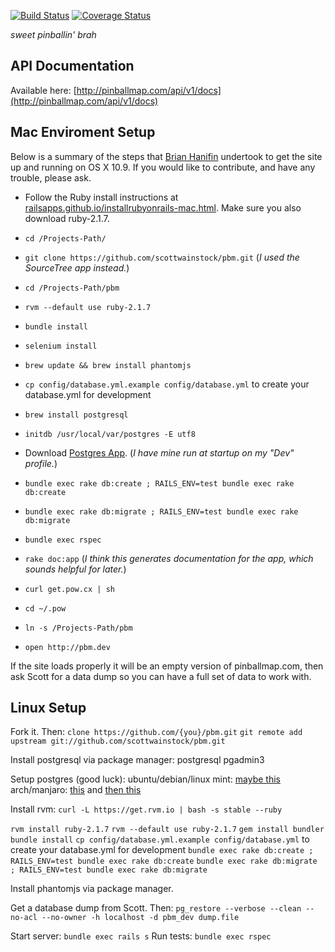[![Build Status](https://travis-ci.org/scottwainstock/pbm.svg?branch=master)](https://travis-ci.org/scottwainstock/pbm)
[![Coverage Status](https://coveralls.io/repos/scottwainstock/pbm/badge.png)](https://coveralls.io/r/scottwainstock/pbm)

*sweet pinballin' brah*

## API Documentation

Available here: [http://pinballmap.com/api/v1/docs](http://pinballmap.com/api/v1/docs)

## Mac Enviroment Setup
Below is a summary of the steps that [Brian Hanifin](https://github.com/brianhanifin) undertook to get the site up and running on OS X 10.9. If you would like to contribute, and have any trouble, please ask.

* Follow the Ruby install instructions at [railsapps.github.io/installrubyonrails-mac.html](http://railsapps.github.io/installrubyonrails-mac.html). Make sure you also download ruby-2.1.7.
* `cd /Projects-Path/`
* `git clone https://github.com/scottwainstock/pbm.git` (*I used the SourceTree app instead.*)
* `cd /Projects-Path/pbm`
* `rvm --default use ruby-2.1.7`
* `bundle install`
* `selenium install`
* `brew update && brew install phantomjs`
* `cp config/database.yml.example config/database.yml` to create your database.yml for development

* `brew install postgresql`
* `initdb /usr/local/var/postgres -E utf8`
* Download [Postgres App](http://postgresapp.com/). (*I have mine run at startup on my "Dev" profile.*)
* `bundle exec rake db:create ; RAILS_ENV=test bundle exec rake db:create`
* `bundle exec rake db:migrate ; RAILS_ENV=test bundle exec rake db:migrate`
* `bundle exec rspec`
* `rake doc:app`  (*I think this generates documentation for the app, which sounds helpful for later.*)
* `curl get.pow.cx | sh`
* `cd ~/.pow`
* `ln -s /Projects-Path/pbm`
* `open http://pbm.dev`

If the site loads properly it will be an empty version of pinballmap.com, then ask Scott for a data dump so you can have a full set of data to work with.

## Linux Setup

Fork it. Then:
`clone https://github.com/{you}/pbm.git`
`git remote add upstream git://github.com/scottwainstock/pbm.git`

Install postgresql via package manager: postgresql pgadmin3

Setup postgres (good luck):
ubuntu/debian/linux mint: [maybe this](https://www.codeproject.com/Articles/898303/Installing-and-Configuring-PostgreSQL-on-Linux-Min)
arch/manjaro: [this](http://rmaicle.github.io/blog/2015/11/03/postgresql.html) and [then this](https://wiki.archlinux.org/index.php/PostgreSQL)

Install rvm: `curl -L https://get.rvm.io | bash -s stable --ruby`

`rvm install ruby-2.1.7`
`rvm --default use ruby-2.1.7`
`gem install bundler`
`bundle install`
`cp config/database.yml.example config/database.yml` to create your database.yml for development
`bundle exec rake db:create ; RAILS_ENV=test bundle exec rake db:create`
`bundle exec rake db:migrate ; RAILS_ENV=test bundle exec rake db:migrate`

Install phantomjs via package manager.

Get a database dump from Scott. Then:
`pg_restore --verbose --clean --no-acl --no-owner -h localhost -d pbm_dev dump.file`

Start server: `bundle exec rails s`
Run tests: `bundle exec rspec`
